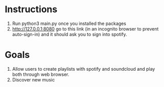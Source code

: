 # Instructions
1. Run python3 main.py once you installed the packages
2. http://127.0.0.1:8080 go to this link (in an incognito browser to prevent auto-sign-in) and it should ask you to sign into spotify.


# Goals
1. Allow users to create playlists with spotify and soundcloud and play both through web browser.
2. Discover new music

